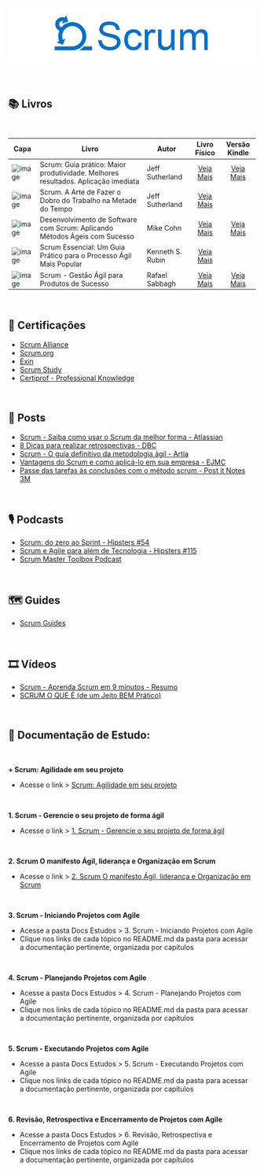 ﻿<div align="center">
 
 ![Scrum Logo](https://raw.githubusercontent.com/RobsonVinicius/Scrum/main/Docs%20Estudos/Scrum%20-%20Agilidade%20em%20seu%20projeto/imagens/scrum-1.png)

</div>

<br>

## 📚 Livros
<br>

| Capa | Livro | Autor | Livro Físico | Versão Kindle | 
| --- | --- | --- | :---: | :---: |
| <img src="https://m.media-amazon.com/images/I/71KWWCfRHeL._SL1500_.jpg" min-width="50px" width="50px" align="center" alt="image"> | Scrum: Guia prático: Maior produtividade. Melhores resultados. Aplicação imediata | Jeff Sutherland | [Veja Mais](https://amzn.to/4idrqhl) | [Veja Mais](https://amzn.to/3CVx2hr)|
| <img src="https://m.media-amazon.com/images/I/91y1jCIfhSL._SL1500_.jpg" min-width="50px" width="50px" align="center" alt="image"> | Scrum. A Arte de Fazer o Dobro do Trabalho na Metade do Tempo | Jeff Sutherland | [Veja Mais](https://amzn.to/4gTCZcp) | |
| <img src="https://m.media-amazon.com/images/I/71nHi9Q2t6L._SL1500_.jpg" min-width="50px" width="50px" align="center" alt="image"> | Desenvolvimento de Software com Scrum: Aplicando Métodos Ágeis com Sucesso | Mike Cohn | [Veja Mais](https://amzn.to/4igNbNv) | [Veja Mais](https://amzn.to/3F5dpE3)|
| <img src="https://m.media-amazon.com/images/I/71YJYp68oKL._SL1413_.jpg" min-width="50px" width="50px" align="center" alt="image"> | Scrum Essencial: Um Guia Prático para o Processo Ágil Mais Popular | Kenneth S. Rubin | [Veja Mais](https://amzn.to/3EUS4NO) |  |
| <img src="https://m.media-amazon.com/images/I/51aWvysP5zL.jpg" min-width="50px" width="50px" align="center" alt="image"> | Scrum - Gestão Ágil para Produtos de Sucesso | Rafael Sabbagh | [Veja Mais](https://amzn.to/3EWa22k) | [Veja Mais](https://amzn.to/4h86jfG)  |

<br>

## 📜 Certificações

+ [Scrum Alliance](https://www.scrumalliance.org/)
+ [Scrum.org](https://www.scrum.org/)
+ [Exin](https://www.exin.com/certifications/exin-agile-scrum-master-exam)
+ [Scrum Study](https://www.scrumstudy.com/portuguese)
+ [Certiprof - Professional Knowledge](https://certiprof.com/pages/scrum-foundations-professional-certificate-sfpc-ptbr)

<br> 

## 📰 Posts

+ [Scrum - Saiba como usar o Scrum da melhor forma - Atlassian](https://www.atlassian.com/br/agile/scrum)
+ [8 Dicas para realizar retrospectivas - DBC](https://www.dbccompany.com.br/8-dicas-para-realizar-retrospectivas/)
+ [Scrum - O guia definitivo da metodologia ágil - Artia](https://artia.com/scrum/)
+ [Vantagens do Scrum e como aplicá-lo em sua empresa - EJMC](https://jrmack.com.br/vantagens-do-scrum-e-como-aplica-lo-em-sua-empresa/)
+ [Passe das tarefas às conclusões com o método scrum - Post it Notes 3M](https://www.3m.com.pt/3M/pt_PT/post-it-notes/ideas/articles/make-the-leap-from-to-do-to-done-with-the-scrum-methodology/)

<br>

  
## 🎙️ Podcasts

+ [Scrum: do zero ao Sprint - Hipsters #54](https://cursos.alura.com.br/hipsterstech-scrum-do-zero-ao-sprint-hipsters-54-a532)
+ [Scrum e Agile para além de Tecnologia - Hipsters #115](https://cursos.alura.com.br/hipsterstech-scrum-e-agile-para-alem-de-tecnologia-hipsters-115-a467)
+ [Scrum Master Toolbox Podcast](https://player.fm/series/scrum-master-toolbox-podcast)
 
<br> 

## 🗺️ Guides

+ [Scrum Guides](https://www.scrumguides.org/)

<br>

## 🎞 Vídeos

+ [Scrum - Aprenda Scrum em 9 minutos - Resumo](https://www.youtube.com/watch?v=XfvQWnRgxG0)
+ [SCRUM O QUE É (de um Jeito BEM Prático)](https://www.youtube.com/watch?v=HlmiVz0SqNQ)

<br>

## 📝 Documentação de Estudo:

<br>

**+ Scrum: Agilidade em seu projeto**
  + Acesse o link > [Scrum: Agilidade em seu projeto](https://github.com/RobsonVinicius/Scrum/tree/main/Docs%20Estudos/Scrum%20-%20Agilidade%20em%20seu%20projeto)  
  
<br>

**1. Scrum - Gerencie o seu projeto de forma ágil**
  + Acesse o link > [1. Scrum - Gerencie o seu projeto de forma ágil](https://github.com/RobsonVinicius/Scrum/tree/main/Docs%20Estudos/1.%20Scrum%20-%20Gerencie%20o%20seu%20projeto%20%20de%20forma%20%C3%A1gil)

<br>

**2. Scrum O manifesto Ágil, liderança e Organização em Scrum**
  + Acesse o link > [2. Scrum O manifesto Ágil, liderança e Organização em Scrum](https://github.com/RobsonVinicius/Scrum/tree/main/Docs%20Estudos/2.%20Scrum%20O%20Manifesto%20%C3%81gil%2C%20Lideran%C3%A7a%20e%20Organiza%C3%A7%C3%A3o%20em%20Scrum)

<br>

**3. Scrum - Iniciando Projetos com Agile**
  + Acesse a pasta Docs Estudos > 3. Scrum - Iniciando Projetos com Agile
  + Clique nos links de cada tópico no README.md da pasta para acessar<br> a documentação pertinente, organizada por capítulos

<br>

**4. Scrum - Planejando Projetos com Agile**
  + Acesse a pasta Docs Estudos > 4. Scrum - Planejando Projetos com Agile
  + Clique nos links de cada tópico no README.md da pasta para acessar<br> a documentação pertinente, organizada por capítulos

<br>

**5. Scrum - Executando Projetos com Agile**
  + Acesse a pasta Docs Estudos > 5. Scrum - Executando Projetos com Agile
  + Clique nos links de cada tópico no README.md da pasta para acessar<br> a documentação pertinente, organizada por capítulos

<br>

**6. Revisão, Retrospectiva e Encerramento de Projetos com Agile**
  + Acesse a pasta Docs Estudos > 6. Revisão, Retrospectiva e Encerramento de Projetos com Agile
  + Clique nos links de cada tópico no README.md da pasta para acessar<br> a documentação pertinente, organizada por capítulos


